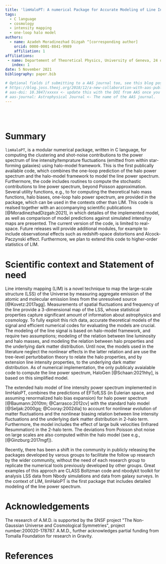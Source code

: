 ```yaml
---
title: 'limHaloPT: A numerical Package for Accurate Modeling of Line Intensity Power spectrum: one-loop halo model and non-Possionian shot'
tags:
  - C language
  - cosmology
  - intensity mapping
  - one-loop halo model
authors:
  - name: Azadeh Moradinezhad Dizgah ^[corresponding author]
    orcid: 0000-0001-8841-9989
    affiliation: 1
affiliations:
 - name: Departement of Theoretical Physics, University of Geneva, 24 quai Ernest Ansermet, 1211 Geneva 4, Switzerland
   index: 1
date: 5 November 2021
bibliography: paper.bib

# Optional fields if submitting to a AAS journal too, see this blog post:
# https://blog.joss.theoj.org/2018/12/a-new-collaboration-with-aas-publishing
# aas-doi: 10.3847/xxxxx <- update this with the DOI from AAS once you know it.
# aas-journal: Astrophysical Journal <- The name of the AAS journal.
---
```

<br/><br/>

# Summary

`limHaloPT`, is a modular numerical package, written in C language, for computing the clustering and shot-noise contributions to the power spectrum of line intensity/temprature fluctuations (emitted from within star-forming galaxies) using halo-model framework. This is the first publically available code, which combines the one-loop prediction of the halo power spectrum and the halo-model framework to model the line power spectrum. Furthermore, the code includes routines to compute the stochastic contributions to line power spectrum, beyond Poisson approximation. Several utility functions, e.g., to for computing the theoretical halo mass functions, halo biases, one-loop halo power spectrum, are provided in the package, which can be used in the contexts other than LIM. This code is realsed together with an accompanying scientific publications [@MoradinezhadDizgah:2021], in which detailes of the implemented model, as well as comparison of model predictions against simulated intensityy maps are presented. The current version of the code, is limited to real-space. Future releases will provide additional modules, for example to include observational effects such as redshift-space distortions and Alcock-Paczynski effect. Furthermore, we plan to extend this code to higher-order statistics of LIM. 


# Scientific context and Statement of need

Line intensity mapping (LIM) is a novel technique to map the large-scale structure (LSS) of the Universe by measuring aggregate emission of the atomic and molecular emission lines from the unresolved source [@Kovetz:2017agg]. Measurements of spatial fluctuations and frequency of the line provide a 3-dimensional map of the LSS, whose statistical properties capture significant amount of information about astrophysics and cosmology. To fully exploit this rich data, accurate theoretical models of the signal and efficient numerical codes for evaluating the models are crucial. The modeling of the line signal is based on halo-model framework, and require two assumptions; modeling of the relation between line luminosity and halo masses, and modeling the relation between halo properties and the underlying dark matter distribution. Until now, the models used in the literature neglect the nonlinear effects in the latter relation and are use the tree-level perturbbation theory to relate the halo properties, and by extension line intensity properties, to the underlying dark matter distribution. As of numerical implementation, the only publicaly avaialable code to compute the line power spectrum, HaloGen [@Schaan:2021hhy], is based on this simplified model.   

The extended halo model of line intensity power spectrum implemented in limHaloPT, combines the predictions of EFTofLSS (in Eulerian space, and assuming renormalized halo bias expansion) for halo power spectrum [@Baumann:2010tm; @Carrasco:2012cv] with the standard halo model [@Seljak:2000gq; @Cooray:2002dia] to account for nonlinear evolution of matter fluctuations and the nonlinear biasing relation between line intensity fluctuations and the underlying dark matter distribution in 2-halo term. Furthermore, the model includes the effect of large bulk velocities (Infrared Resummation) in the 2-halo term. The deviations from Poisson shot noise on large scales are also computed within the halo model (see e.g., [@Ginzburg:2017mgf]).

Recently, there has been a shift in the community in publicly releasing the packages developed by varous groups to facilitate the follow up research by the wider community, without the need of each research group to replicate the numerical tools previously developed by other groups. Great examples of this approch are CLASS Boltzman code and nbodykit toolkit for analysis LSS data from Nbody simulations and data from galaxy surveys. In the context of LIM, limHaloPT is the first package that includes detailed modeling of the line power spectrum.  


# Acknowledgements

The research of A.M.D. is supported by the SNSF project "The  Non-Gaussian  Universe  and  Cosmological Symmetries", project number:200020-178787. A.M.D., further acknowledges partial funding from Tomalla Foundation for research in Gravity. 


# References
